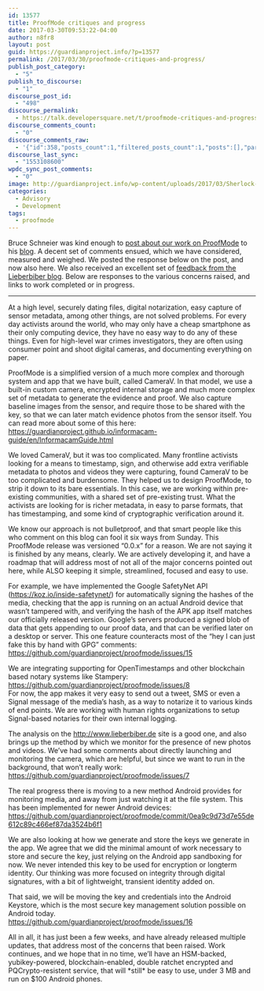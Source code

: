 ```yaml
---
id: 13577
title: ProofMode critiques and progress
date: 2017-03-30T09:53:22-04:00
author: n8fr8
layout: post
guid: https://guardianproject.info/?p=13577
permalink: /2017/03/30/proofmode-critiques-and-progress/
publish_post_category:
  - "5"
publish_to_discourse:
  - "1"
discourse_post_id:
  - "498"
discourse_permalink:
  - https://talk.developersquare.net/t/proofmode-critiques-and-progress/358
discourse_comments_count:
  - "0"
discourse_comments_raw:
  - '{"id":358,"posts_count":1,"filtered_posts_count":1,"posts":[],"participants":[{"id":19,"username":"gpadmin","avatar_template":"https://avatars.discourse.org/v2/letter/g/d07c76/{size}.png"}]}'
discourse_last_sync:
  - "1553108600"
wpdc_sync_post_comments:
  - "0"
image: http://guardianproject.info/wp-content/uploads/2017/03/Sherlock-Holmes-and-the-Tools-of-Deduction-spillwords.jpg
categories:
  - Advisory
  - Development
tags:
  - proofmode
---
```

Bruce Schneier was kind enough to [post about our work on ProofMode](https://www.schneier.com/blog/archives/2017/03/proof_mode_for_.html?utm_source=dlvr.it&utm_medium=twitter) to his [blog](https://www.schneier.com). A decent set of comments ensued, which we have considered, measured and weighed. We posted the response below on the post, and now also here. We also received an excellent set of [feedback from the Lieberbiber blog](http://www.lieberbiber.de/2017/03/07/the-guardian-projects-proof-mode-app-for-activists-doesnt-work/). Below are responses to the various concerns raised, and links to work completed or in progress.

* * *

At a high level, securely dating files, digital notarization, easy capture of sensor metadata, among other things, are not solved problems. For every day activists around the world, who may only have a cheap smartphone as their only computing device, they have no easy way to do any of these things. Even for high-level war crimes investigators, they are often using consumer point and shoot digital cameras, and documenting everything on paper.

ProofMode is a simplified version of a much more complex and thorough system and app that we have built, called CameraV. In that model, we use a built-in custom camera, encrypted internal storage and much more complex set of metadata to generate the evidence and proof. We also capture baseline images from the sensor, and require those to be shared with the key, so that we can later match evidence photos from the sensor itself. You can read more about some of this here:  
<a href="https://guardianproject.github.io/informacam-guide/en/InformacamGuide.html" rel="nofollow">https://guardianproject.github.io/informacam-guide/en/InformacamGuide.html</a>

We loved CameraV, but it was too complicated. Many frontline activists looking for a means to timestamp, sign, and otherwise add extra verifiable metadata to photos and videos they were capturing, found CameraV to be too complicated and burdensome. They helped us to design ProofMode, to strip it down to its bare essentials. In this case, we are working within pre-existing communities, with a shared set of pre-existing trust. What the activists are looking for is richer metadata, in easy to parse formats, that has timestamping, and some kind of cryptographic verification around it.

We know our approach is not bulletproof, and that smart people like this who comment on this blog can fool it six ways from Sunday. This ProofMode release was versioned &#8220;0.0.x&#8221; for a reason. We are not saying it is finished by any means, clearly. We are actively developing it, and have a roadmap that will address most of not all of the major concerns pointed out here, while ALSO keeping it simple, streamlined, focused and easy to use.

For example, we have implemented the Google SafetyNet API (https://koz.io/inside-safetynet/) for automatically signing the hashes of the media, checking that the app is running on an actual Android device that wasn&#8217;t tampered with, and verifying the hash of the APK app itself matches our officially released version. Google&#8217;s servers produced a signed blob of data that gets appending to our proof data, and that can be verified later on a desktop or server. This one feature counteracts most of the &#8220;hey I can just fake this by hand with GPG&#8221; comments:  
<a href="https://github.com/guardianproject/proofmode/issues/15" rel="nofollow">https://github.com/guardianproject/proofmode/issues/15</a>

We are integrating supporting for OpenTimestamps and other blockchain based notary systems like Stampery: <a href="https://github.com/guardianproject/proofmode/issues/8" rel="nofollow">https://github.com/guardianproject/proofmode/issues/8</a>  
For now, the app makes it very easy to send out a tweet, SMS or even a Signal message of the media&#8217;s hash, as a way to notarize it to various kinds of end points. We are working with human rights organizations to setup Signal-based notaries for their own internal logging.

The analysis on the <a href="http://www.lieberbiber.de/" rel="nofollow">http://www.lieberbiber.de</a> site is a good one, and also brings up the method by which we monitor for the presence of new photos and videos. We&#8217;ve had some comments about directly launching and monitoring the camera, which are helpful, but since we want to run in the background, that won&#8217;t really work:  
<a href="https://github.com/guardianproject/proofmode/issues/7" rel="nofollow">https://github.com/guardianproject/proofmode/issues/7</a>

The real progress there is moving to a new method Android provides for monitoring media, and away from just watching it at the file system. This has been implemented for newer Android devices:  
<a href="https://github.com/guardianproject/proofmode/commit/0ea9c9d73d7e55de612c89c466ef87da3524b6f1" rel="nofollow">https://github.com/guardianproject/proofmode/commit/0ea9c9d73d7e55de612c89c466ef87da3524b6f1</a>

We are also looking at how we generate and store the keys we generate in the app. We agree that we did the minimal amount of work necessary to store and secure the key, just relying on the Android app sandboxing for now. We never intended this key to be used for encryption or longterm identity. Our thinking was more focused on integrity through digital signatures, with a bit of lightweight, transient identity added on.

That said, we will be moving the key and credentials into the Android Keystore, which is the most secure key management solution possible on Android today.  
<a href="https://github.com/guardianproject/proofmode/issues/16" rel="nofollow">https://github.com/guardianproject/proofmode/issues/16</a>

All in all, it has just been a few weeks, and have already released multiple updates, that address most of the concerns that been raised. Work continues, and we hope that in no time, we&#8217;ll have an HSM-backed, yubikey-powered, blockchain-enabled, double ratchet encrypted and PQCrypto-resistent service, that will \*still\* be easy to use, under 3 MB and run on $100 Android phones.
